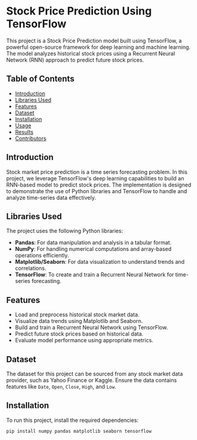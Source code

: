 # Stock Price Prediction Using TensorFlow

This project is a Stock Price Prediction model built using TensorFlow, a powerful open-source framework for deep learning and machine learning. The model analyzes historical stock prices using a Recurrent Neural Network (RNN) approach to predict future stock prices.

## Table of Contents
- [Introduction](#introduction)
- [Libraries Used](#libraries-used)
- [Features](#features)
- [Dataset](#dataset)
- [Installation](#installation)
- [Usage](#usage)
- [Results](#results)
- [Contributors](#contributors)

## Introduction
Stock market price prediction is a time series forecasting problem. In this project, we leverage TensorFlow's deep learning capabilities to build an RNN-based model to predict stock prices. The implementation is designed to demonstrate the use of Python libraries and TensorFlow to handle and analyze time-series data effectively.

## Libraries Used
The project uses the following Python libraries:
- **Pandas**: For data manipulation and analysis in a tabular format.
- **NumPy**: For handling numerical computations and array-based operations efficiently.
- **Matplotlib/Seaborn**: For data visualization to understand trends and correlations.
- **TensorFlow**: To create and train a Recurrent Neural Network for time-series forecasting.

## Features
- Load and preprocess historical stock market data.
- Visualize data trends using Matplotlib and Seaborn.
- Build and train a Recurrent Neural Network using TensorFlow.
- Predict future stock prices based on historical data.
- Evaluate model performance using appropriate metrics.

## Dataset
The dataset for this project can be sourced from any stock market data provider, such as Yahoo Finance or Kaggle. Ensure the data contains features like `Date`, `Open`, `Close`, `High`, and `Low`.

## Installation
To run this project, install the required dependencies:
```bash
pip install numpy pandas matplotlib seaborn tensorflow
